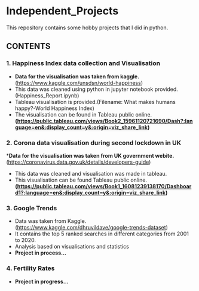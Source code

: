 # Independent_Projects

This repository contains some hobby projects that I did in python.


## CONTENTS

### 1. Happiness Index data collection and Visualisation

* __Data for the visualisation was taken from kaggle.__(https://www.kaggle.com/unsdsn/world-happiness) 
* This data was cleaned using python in jupyter notebook provided.(Happiness_Report.ipynb)
* Tableau visualisation is provided.(Filename: What makes humans happy?-World Happiness Index)
* The visualisation can be found in Tableau public online.__(https://public.tableau.com/views/Book2_15961120721690/Dash?:language=en&:display_count=y&:origin=viz_share_link)__


### 2. Corona data visualisation during second lockdown in UK

*__Data for the visualisation was taken from UK government webite.__(https://coronavirus.data.gov.uk/details/developers-guide)
* This data was cleaned and visualisation was made in tableau.
* This visualisation can be found Tableau public online.__(https://public.tableau.com/views/Book1_16081239138170/Dashboard1?:language=en&:display_count=y&:origin=viz_share_link)__


### 3. Google Trends

* Data was taken from Kaggle.(https://www.kaggle.com/dhruvildave/google-trends-dataset)
* It contains the top 5 ranked searches in different categories from 2001 to 2020.
* Analysis based on visualisations and statistics
* __Project in process...__

### 4. Fertility Rates

* __Project in progress...__
